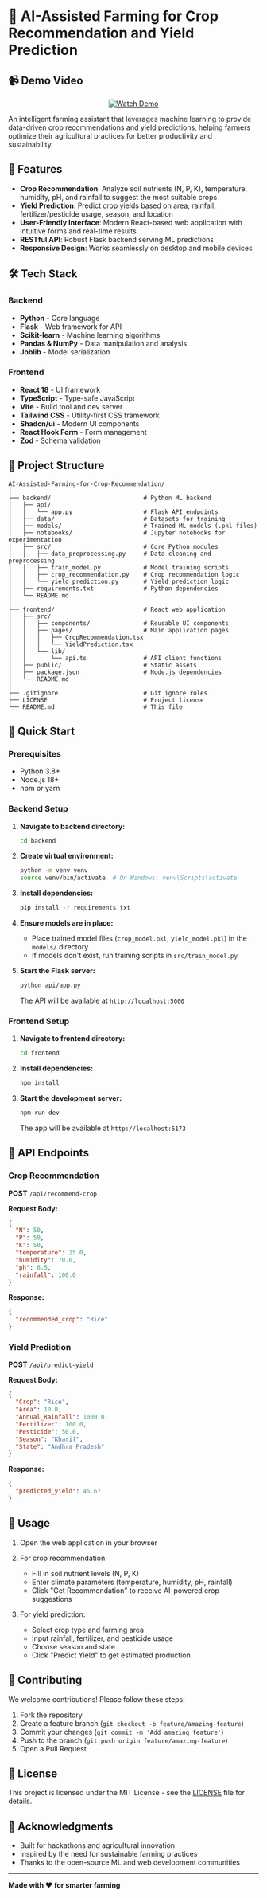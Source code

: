 # 🌾 AI-Assisted Farming for Crop Recommendation and Yield Prediction

## 📹 Demo Video

<p align="center">
  <a href="https://drive.google.com/file/d/1RZZ6fHhO3pxtRSqvruOcuiy2uNCTfZrC/view?usp=sharing">
    <img src="https://img.shields.io/badge/▶️%20Watch%20Demo-blue?style=for-the-badge" alt="Watch Demo">
  </a>
</p>

An intelligent farming assistant that leverages machine learning to provide data-driven crop recommendations and yield predictions, helping farmers optimize their agricultural practices for better productivity and sustainability.

## 🚀 Features

- **Crop Recommendation**: Analyze soil nutrients (N, P, K), temperature, humidity, pH, and rainfall to suggest the most suitable crops
- **Yield Prediction**: Predict crop yields based on area, rainfall, fertilizer/pesticide usage, season, and location
- **User-Friendly Interface**: Modern React-based web application with intuitive forms and real-time results
- **RESTful API**: Robust Flask backend serving ML predictions
- **Responsive Design**: Works seamlessly on desktop and mobile devices

## 🛠 Tech Stack

### Backend
- **Python** - Core language
- **Flask** - Web framework for API
- **Scikit-learn** - Machine learning algorithms
- **Pandas & NumPy** - Data manipulation and analysis
- **Joblib** - Model serialization

### Frontend
- **React 18** - UI framework
- **TypeScript** - Type-safe JavaScript
- **Vite** - Build tool and dev server
- **Tailwind CSS** - Utility-first CSS framework
- **Shadcn/ui** - Modern UI components
- **React Hook Form** - Form management
- **Zod** - Schema validation

## 📁 Project Structure

```
AI-Assisted-Farming-for-Crop-Recommendation/
│
├── backend/                          # Python ML backend
│   ├── api/
│   │   └── app.py                    # Flask API endpoints
│   ├── data/                         # Datasets for training
│   ├── models/                       # Trained ML models (.pkl files)
│   ├── notebooks/                    # Jupyter notebooks for experimentation
│   ├── src/                          # Core Python modules
│   │   ├── data_preprocessing.py     # Data cleaning and preprocessing
│   │   ├── train_model.py            # Model training scripts
│   │   ├── crop_recommendation.py    # Crop recommendation logic
│   │   └── yield_prediction.py       # Yield prediction logic
│   ├── requirements.txt              # Python dependencies
│   └── README.md
│
├── frontend/                         # React web application
│   ├── src/
│   │   ├── components/               # Reusable UI components
│   │   ├── pages/                    # Main application pages
│   │   │   ├── CropRecommendation.tsx
│   │   │   └── YieldPrediction.tsx
│   │   └── lib/
│   │       └── api.ts                # API client functions
│   ├── public/                       # Static assets
│   ├── package.json                  # Node.js dependencies
│   └── README.md
│
├── .gitignore                        # Git ignore rules
├── LICENSE                           # Project license
└── README.md                         # This file
```

## 🏁 Quick Start

### Prerequisites
- Python 3.8+
- Node.js 18+
- npm or yarn

### Backend Setup

1. **Navigate to backend directory:**
   ```bash
   cd backend
   ```

2. **Create virtual environment:**
   ```bash
   python -m venv venv
   source venv/bin/activate  # On Windows: venv\Scripts\activate
   ```

3. **Install dependencies:**
   ```bash
   pip install -r requirements.txt
   ```

4. **Ensure models are in place:**
   - Place trained model files (`crop_model.pkl`, `yield_model.pkl`) in the `models/` directory
   - If models don't exist, run training scripts in `src/train_model.py`

5. **Start the Flask server:**
   ```bash
   python api/app.py
   ```
   The API will be available at `http://localhost:5000`

### Frontend Setup

1. **Navigate to frontend directory:**
   ```bash
   cd frontend
   ```

2. **Install dependencies:**
   ```bash
   npm install
   ```

3. **Start the development server:**
   ```bash
   npm run dev
   ```
   The app will be available at `http://localhost:5173`

## 📡 API Endpoints

### Crop Recommendation
**POST** `/api/recommend-crop`

**Request Body:**
```json
{
  "N": 50,
  "P": 50,
  "K": 50,
  "temperature": 25.0,
  "humidity": 70.0,
  "ph": 6.5,
  "rainfall": 100.0
}
```

**Response:**
```json
{
  "recommended_crop": "Rice"
}
```

### Yield Prediction
**POST** `/api/predict-yield`

**Request Body:**
```json
{
  "Crop": "Rice",
  "Area": 10.0,
  "Annual_Rainfall": 1000.0,
  "Fertilizer": 100.0,
  "Pesticide": 50.0,
  "Season": "Kharif",
  "State": "Andhra Pradesh"
}
```

**Response:**
```json
{
  "predicted_yield": 45.67
}
```

## 🎯 Usage

1. Open the web application in your browser
2. For crop recommendation:
   - Fill in soil nutrient levels (N, P, K)
   - Enter climate parameters (temperature, humidity, pH, rainfall)
   - Click "Get Recommendation" to receive AI-powered crop suggestions

3. For yield prediction:
   - Select crop type and farming area
   - Input rainfall, fertilizer, and pesticide usage
   - Choose season and state
   - Click "Predict Yield" to get estimated production

## 🤝 Contributing

We welcome contributions! Please follow these steps:

1. Fork the repository
2. Create a feature branch (`git checkout -b feature/amazing-feature`)
3. Commit your changes (`git commit -m 'Add amazing feature'`)
4. Push to the branch (`git push origin feature/amazing-feature`)
5. Open a Pull Request

## 📄 License

This project is licensed under the MIT License - see the [LICENSE](LICENSE) file for details.

## 🙏 Acknowledgments

- Built for hackathons and agricultural innovation
- Inspired by the need for sustainable farming practices
- Thanks to the open-source ML and web development communities

---

**Made with ❤️ for smarter farming**
